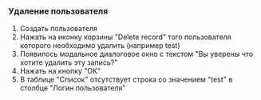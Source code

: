 ### Удаление пользователя

1. Создать пользователя
1. Нажать на иконку корзины "Delete record" того пользователя которого необходимо удалить (например test)
1. Появилось модальное диалоговое окно с текстом "Вы уверены что хотите удалить эту запись?"
1. Нажать на кнопку "ОК"
1. В таблице "Список" отсутствует строка со значением "test" в столбце "Логин пользователя"
